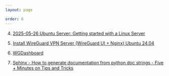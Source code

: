 ```yaml
---
layout: page

order: 6
---
```


4. [2025-05-26 Ubuntu Server: Getting started with a Linux Server ](https://www.youtube.com/watch?v=2Btkx9toufg&list=PLvMPr2hqCZ7gSzc_kto9VL0q8nVRLIeez&index=5) 

3. [Install WireGuard VPN Server (WireGuard UI + Nginx) Ubuntu 24.04 ](https://www.youtube.com/watch?v=o_JcLMjYI1A&list=PLvMPr2hqCZ7gSzc_kto9VL0q8nVRLIeez&index=8)

2. [WGDashboard](https://github.com/donaldzou/WGDashboard)

1.  [Sphinx - How to generate documentation from python doc strings - Five + Minutes on Tips and Tricks](https://www.youtube.com/watch?v=BWIrhgCAae0&list=PLvMPr2hqCZ7gSzc_kto9VL0q8nVRLIeez&index=35) 